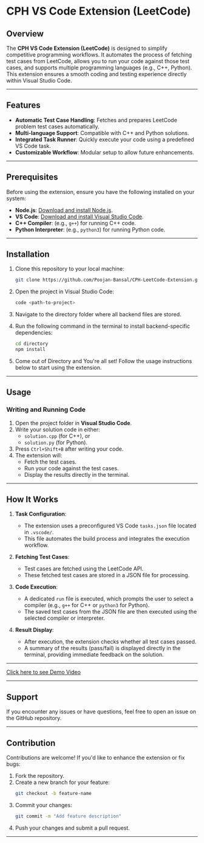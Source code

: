# CPH VS Code Extension (LeetCode)

## Overview
The **CPH VS Code Extension (LeetCode)** is designed to simplify competitive programming workflows. It automates the process of fetching test cases from LeetCode, allows you to run your code against those test cases, and supports multiple programming languages (e.g., C++, Python). This extension ensures a smooth coding and testing experience directly within Visual Studio Code.

---

## Features
- **Automatic Test Case Handling**: Fetches and prepares LeetCode problem test cases automatically.
- **Multi-language Support**: Compatible with C++ and Python solutions.
- **Integrated Task Runner**: Quickly execute your code using a predefined VS Code task.
- **Customizable Workflow**: Modular setup to allow future enhancements.

---

## Prerequisites
Before using the extension, ensure you have the following installed on your system:

- **Node.js**: [Download and install Node.js](https://nodejs.org/).
- **VS Code**: [Download and install Visual Studio Code](https://code.visualstudio.com/).
- **C++ Compiler**: (e.g., `g++`) for running C++ code.
- **Python Interpreter**: (e.g., `python3`) for running Python code.

---

## Installation

1. Clone this repository to your local machine:
   ```bash
   git clone https://github.com/Poojan-Bansal/CPH-LeetCode-Extension.git
   ```

2. Open the project in Visual Studio Code:
   ```bash
   code <path-to-project>
   ```

3. Navigate to the directory folder where all backend files are stored.

4. Run the following command in the terminal to install backend-specific dependencies:
    ```bash
    cd directory
    npm install
    ```


5. Come out of Directory and You're all set! Follow the usage instructions below to start using the extension.

---

## Usage

### Writing and Running Code

1. Open the project folder in **Visual Studio Code**.
2. Write your solution code in either:
   - `solution.cpp` (for C++), or
   - `solution.py` (for Python).
3. Press `Ctrl+Shift+B` after writing your code.
4. The extension will:
   - Fetch the test cases.
   - Run your code against the test cases.
   - Display the results directly in the terminal.

---

## How It Works

1. **Task Configuration**:
   - The extension uses a preconfigured VS Code `tasks.json` file located in `.vscode/`.
   - This file automates the build process and integrates the execution workflow.

2. **Fetching Test Cases**:
   - Test cases are fetched using the LeetCode API.
   - These fetched test cases are stored in a JSON file for processing.

3. **Code Execution**:
   - A dedicated `run` file is executed, which prompts the user to select a compiler (e.g., `g++` for C++ or `python3` for Python).
   - The saved test cases from the JSON file are then executed using the selected compiler or interpreter.

4. **Result Display**:
   - After execution, the extension checks whether all test cases passed.
   - A summary of the results (pass/fail) is displayed directly in the terminal, providing immediate feedback on the solution.

---

 [Click here to see Demo Video](https://drive.google.com/file/d/1K56LtQtYjDQbFUyziTrulWqFvU-MKLPo/view?usp=sharing)


---

## Support
If you encounter any issues or have questions, feel free to open an issue on the GitHub repository.

---

## Contribution
Contributions are welcome! If you'd like to enhance the extension or fix bugs:

1. Fork the repository.
2. Create a new branch for your feature:
   ```bash
   git checkout -b feature-name
   ```
3. Commit your changes:
   ```bash
   git commit -m "Add feature description"
   ```
4. Push your changes and submit a pull request.

---


